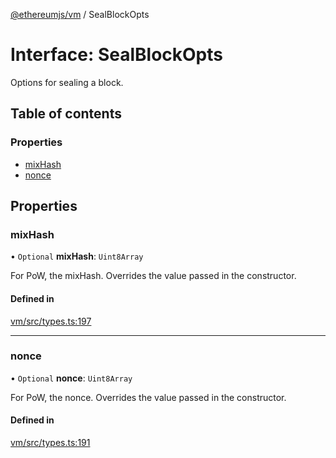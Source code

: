 [@ethereumjs/vm](../README.md) / SealBlockOpts

# Interface: SealBlockOpts

Options for sealing a block.

## Table of contents

### Properties

- [mixHash](SealBlockOpts.md#mixhash)
- [nonce](SealBlockOpts.md#nonce)

## Properties

### mixHash

• `Optional` **mixHash**: `Uint8Array`

For PoW, the mixHash.
Overrides the value passed in the constructor.

#### Defined in

[vm/src/types.ts:197](https://github.com/ethereumjs/ethereumjs-monorepo/blob/master/packages/vm/src/types.ts#L197)

___

### nonce

• `Optional` **nonce**: `Uint8Array`

For PoW, the nonce.
Overrides the value passed in the constructor.

#### Defined in

[vm/src/types.ts:191](https://github.com/ethereumjs/ethereumjs-monorepo/blob/master/packages/vm/src/types.ts#L191)
